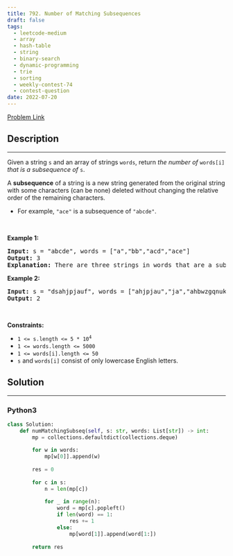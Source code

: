 ```yaml
---
title: 792. Number of Matching Subsequences
draft: false
tags: 
  - leetcode-medium
  - array
  - hash-table
  - string
  - binary-search
  - dynamic-programming
  - trie
  - sorting
  - weekly-contest-74
  - contest-question
date: 2022-07-20
---
```


[Problem Link](https://leetcode.com/problems/number-of-matching-subsequences/)

## Description

---
<p>Given a string <code>s</code> and an array of strings <code>words</code>, return <em>the number of</em> <code>words[i]</code> <em>that is a subsequence of</em> <code>s</code>.</p>

<p>A <strong>subsequence</strong> of a string is a new string generated from the original string with some characters (can be none) deleted without changing the relative order of the remaining characters.</p>

<ul>
	<li>For example, <code>&quot;ace&quot;</code> is a subsequence of <code>&quot;abcde&quot;</code>.</li>
</ul>

<p>&nbsp;</p>
<p><strong class="example">Example 1:</strong></p>

<pre>
<strong>Input:</strong> s = &quot;abcde&quot;, words = [&quot;a&quot;,&quot;bb&quot;,&quot;acd&quot;,&quot;ace&quot;]
<strong>Output:</strong> 3
<strong>Explanation:</strong> There are three strings in words that are a subsequence of s: &quot;a&quot;, &quot;acd&quot;, &quot;ace&quot;.
</pre>

<p><strong class="example">Example 2:</strong></p>

<pre>
<strong>Input:</strong> s = &quot;dsahjpjauf&quot;, words = [&quot;ahjpjau&quot;,&quot;ja&quot;,&quot;ahbwzgqnuk&quot;,&quot;tnmlanowax&quot;]
<strong>Output:</strong> 2
</pre>

<p>&nbsp;</p>
<p><strong>Constraints:</strong></p>

<ul>
	<li><code>1 &lt;= s.length &lt;= 5 * 10<sup>4</sup></code></li>
	<li><code>1 &lt;= words.length &lt;= 5000</code></li>
	<li><code>1 &lt;= words[i].length &lt;= 50</code></li>
	<li><code>s</code> and <code>words[i]</code> consist of only lowercase English letters.</li>
</ul>


## Solution

---
### Python3
``` py title='number-of-matching-subsequences'
class Solution:
    def numMatchingSubseq(self, s: str, words: List[str]) -> int:
        mp = collections.defaultdict(collections.deque)
        
        for w in words:
            mp[w[0]].append(w)
        
        res = 0
        
        for c in s:
            n = len(mp[c])
            
            for _ in range(n):
                word = mp[c].popleft()
                if len(word) == 1:
                    res += 1
                else:
                    mp[word[1]].append(word[1:])
        
        return res
```

